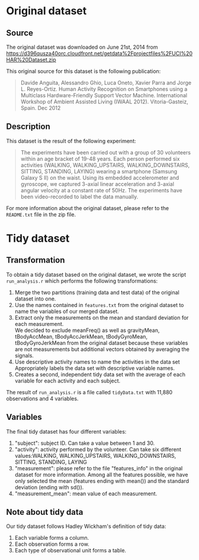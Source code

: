 # Original dataset
## Source
The original dataset was downloaded on June 21st, 2014 from  
https://d396qusza40orc.cloudfront.net/getdata%2Fprojectfiles%2FUCI%20HAR%20Dataset.zip

This original source for this dataset is the following publication:
>Davide Anguita, Alessandro Ghio, Luca Oneto, Xavier Parra and Jorge L. Reyes-Ortiz. Human Activity Recognition on Smartphones using a Multiclass Hardware-Friendly Support Vector Machine. International Workshop of Ambient Assisted Living (IWAAL 2012). Vitoria-Gasteiz, Spain. Dec 2012

## Description
This dataset is the result of the following experiment:
>The experiments have been carried out with a group of 30 volunteers within an age bracket of 19-48 years. Each person performed six activities (WALKING, WALKING_UPSTAIRS, WALKING_DOWNSTAIRS, SITTING, STANDING, LAYING) wearing a smartphone (Samsung Galaxy S II) on the waist. Using its embedded accelerometer and gyroscope, we captured 3-axial linear acceleration and 3-axial angular velocity at a constant rate of 50Hz. The experiments have been video-recorded to label the data manually.

For more information about the original dataset, please refer to the `README.txt` file in the zip file.

# Tidy dataset
## Transformation
To obtain a tidy dataset based on the original dataset, we wrote the script `run_analysis.r` which performs the following transformations:

1. Merge the two partitions (training data and test data) of the original dataset into one.
2. Use the names contained in `features.txt` from the original dataset to name the variables of our merged dataset.
3. Extract only the measurements on the mean and standard deviation for each measurement.  
We decided to exclude meanFreq() as well as gravityMean, tBodyAccMean, tBodyAccJerkMean, tBodyGyroMean, tBodyGyroJerkMean from the original dataset because these variables are not measurements but additional vectors obtained by averaging the signals.
4. Use descriptive activity names to name the activities in the data set
Appropriately labels the data set with descriptive variable names.
5. Creates a second, independent tidy data set with the average of each variable for each activity and each subject.

The result of `run_analysis.r` is a file called `tidyData.txt` with 11,880 observations and 4 variables.

## Variables
The final tidy dataset has four different variables:

1. "subject": subject ID. Can take a value between 1 and 30. 
2. "activity": activity performed by the volunteer. Can take six different values:WALKING, WALKING_UPSTAIRS, WALKING_DOWNSTAIRS, SITTING, STANDING, LAYING  
3. "measurement": please refer to the file "features_info" in the original dataset for more information. Among all the features possible, we have only selected the mean (features ending with mean()) and the standard deviation (ending with sd()).
4. "measurement_mean": mean value of each measurement.

## Note about tidy data
Our tidy dataset follows Hadley Wickham's definition of tidy data:
1. Each variable forms a column.
2. Each observation forms a row.
3. Each type of observational unit forms a table.
